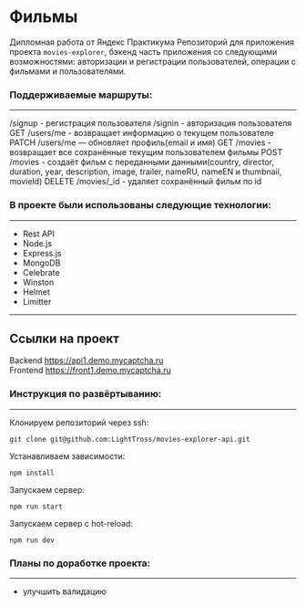 # **Фильмы**
Дипломная работа от Яндекс Практикума
Репозиторий для приложения проекта `movies-explorer`, бэкенд часть приложения со следующими возможностями: авторизации и регистрации пользователей, операции с фильмами и пользователями.

### Поддерживаемые маршруты:
----------------------------
/signup - регистрация пользователя
/signin - авторизация пользователя
GET /users/me - возвращает информацию о текущем пользователе
PATCH /users/me — обновляет профиль(email и имя)
GET /movies - возвращает все сохранённые текущим пользователем фильмы
POST /movies - создаёт фильм с переданными данными(country, director, duration, year, description, image, trailer, nameRU, nameEN и thumbnail, movieId)
DELETE /movies/_id - удаляет сохранённый фильм по id

### В проекте были использованы следующие технологии:
-----------------------------------------------------
* Rest API
* Node.js
* Express.js
* MongoDB
* Сelebrate
* Winston
* Helmet
* Limitter
-----------------------------------------------------

## Ссылки на проект

Backend https://api1.demo.mycaptcha.ru  
Frontend https://front1.demo.mycaptcha.ru

### Инструкция по развёртыванию:
--------------------------------
Клонируем репозиторий через ssh:

    git clone git@github.com:LightTross/movies-explorer-api.git

Устанавливаем зависимости:

    npm install

Запускаем сервер:

    npm run start

Запускаем сервер с hot-reload:

    npm run dev 

### Планы по доработке проекта:
-------------------------------
* улучшить валидацию
